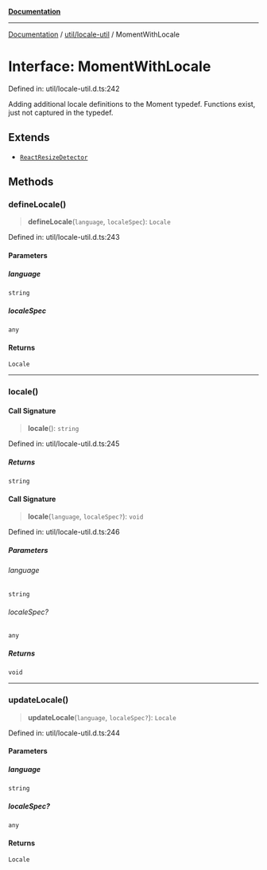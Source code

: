 [**Documentation**](../../../index.md)

***

[Documentation](../../../index.md) / [util/locale-util](../index.md) / MomentWithLocale

# Interface: MomentWithLocale

Defined in: util/locale-util.d.ts:242

Adding additional locale definitions to the Moment typedef.  Functions exist, just not captured in the typedef.

## Extends

- [`ReactResizeDetector`](../../../perspective-client/variables/ReactResizeDetector.md)

## Methods

### defineLocale()

> **defineLocale**(`language`, `localeSpec`): `Locale`

Defined in: util/locale-util.d.ts:243

#### Parameters

##### language

`string`

##### localeSpec

`any`

#### Returns

`Locale`

***

### locale()

#### Call Signature

> **locale**(): `string`

Defined in: util/locale-util.d.ts:245

##### Returns

`string`

#### Call Signature

> **locale**(`language`, `localeSpec?`): `void`

Defined in: util/locale-util.d.ts:246

##### Parameters

###### language

`string`

###### localeSpec?

`any`

##### Returns

`void`

***

### updateLocale()

> **updateLocale**(`language`, `localeSpec?`): `Locale`

Defined in: util/locale-util.d.ts:244

#### Parameters

##### language

`string`

##### localeSpec?

`any`

#### Returns

`Locale`
